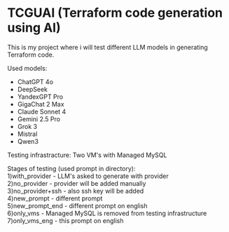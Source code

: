 # TCGUAI (Terraform code generation using AI)
This is my project where i will test different LLM models in generating Terraform code.

Used models:
- ChatGPT 4o
- DeepSeek
- YandexGPT Pro
- GigaChat 2 Max
- Claude Sonnet 4 
- Gemini 2.5 Pro
- Grok 3
- Mistral
- Qwen3

Testing infrastracture:
Two VM's with Managed MySQL

Stages of testing (used prompt in directory):  
1)with_provider - LLM's asked to generate with provider  
2)no_provider - provider will be added manually  
3)no_provider+ssh - also ssh key will be added  
4)new_prompt - different prompt  
5)new_prompt_end - different prompt on english  
6)only_vms - Managed MySQL is removed from testing infrastructure  
7)only_vms_eng - this prompt on english  
